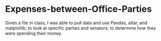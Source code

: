 # Expenses-between-Office-Parties
Given a file in class, I was able to pull data and use Pandas, altar, and matplotlib, to look at specific parties and senators, to determine how they were spending their money. 
